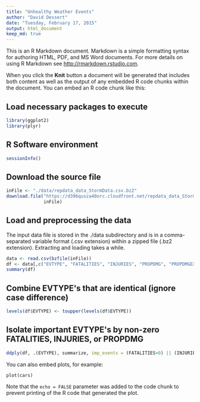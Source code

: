 ```yaml
---
title: "Unhealthy Weather Events"
author: "David Dessert"
date: "Tuesday, February 17, 2015"
output: html_document
keep_md: true
---
```


This is an R Markdown document. Markdown is a simple formatting syntax for authoring HTML, PDF, and MS Word documents. For more details on using R Markdown see <http://rmarkdown.rstudio.com>.

When you click the **Knit** button a document will be generated that includes both content as well as the output of any embedded R code chunks within the document. You can embed an R code chunk like this:

## Load necessary packages to execute
```r
library(ggplot2)
library(plyr)
```

## R Software environment
```r
sessionInfo()
```

## Download the source file
```r
inFile <- "./data/repdata_data_StormData.csv.bz2"
download.file("https://d396qusza40orc.cloudfront.net/repdata_data_StormData.csv.bz2", 
              inFile)
```

## Load and preprocessing the data
The input data file is stored in the ./data subdirectory and
is in a comma-separated variable format (.csv extension) within 
a zipped file (.bz2 extension). Extracting and loading takes a while.
```r
data <- read.csv(bzfile(inFile))
df <- data[,c("EVTYPE", "FATALITIES", "INJURIES", "PROPDMG", "PROPDMGEXP")]
summary(df)
```
## Combine EVTYPE's that are identical (ignore case difference)
```r
levels(df$EVTYPE) <- toupper(levels(df$EVTYPE))
```

## Isolate important EVTYPE's by non-zero FATALITIES, INJURIES, or PROPDMG
```r
ddply(df, .(EVTYPE), summarize, imp_events = (FATALITIES>0) || (INJURIES>0) || (PROPDMG>0))
```

You can also embed plots, for example:

```{r, echo=FALSE}
plot(cars)
```

Note that the `echo = FALSE` parameter was added to the code chunk to prevent printing of the R code that generated the plot.
